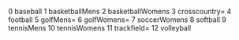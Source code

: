 0 baseball
1 basketballMens
2 basketballWomens
3 crosscountry=
4 football
5 golfMens=
6 golfWomens=
7 soccerWomens
8 softball
9 tennisMens
10 tennisWomens
11 trackfield=
12 volleyball
